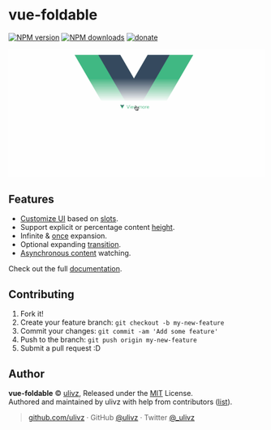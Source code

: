 # vue-foldable

[![NPM version](https://img.shields.io/npm/v/vue-foldable.svg?style=flat)](https://npmjs.com/package/vue-foldable) [![NPM downloads](https://img.shields.io/npm/dm/vue-foldable.svg?style=flat)](https://npmjs.com/package/vue-foldable) 
 [![donate](https://img.shields.io/badge/$-donate-ff69b4.svg?maxAge=2592000&style=flat)](https://github.com/ULIVZ/donate)

![demo](docs/.vuepress/public/demo.gif)

## Features

- [Customize UI](https://vue-foldable.ulivz.com/#custom-ui) based on [slots](https://vuejs.org/v2/guide/components-slots.html).
- Support explicit or percentage content [height](https://vue-foldable.ulivz.com#height).
- Infinite & [once](https://vue-foldable.ulivz.com#once-mode) expansion.
- Optional expanding [transition](https://vue-foldable.ulivz.com#transition).
- [Asynchronous content](https://vue-foldable.ulivz.com#asynchronous-content) watching.

Check out the full [documentation](http://www.v2js.com/vue-foldable).

## Contributing

1. Fork it!
2. Create your feature branch: `git checkout -b my-new-feature`
3. Commit your changes: `git commit -am 'Add some feature'`
4. Push to the branch: `git push origin my-new-feature`
5. Submit a pull request :D


## Author

**vue-foldable** © [ulivz](https://github.com/ULIVZ), Released under the [MIT](./LICENSE) License.<br>
Authored and maintained by ulivz with help from contributors ([list](https://github.com/ULIVZ/vue-foldable/contributors)).

> [github.com/ulivz](https://github.com/ulivz) · GitHub [@ulivz](https://github.com/ULIVZ) · Twitter [@_ulivz](https://twitter.com/_ulivz)
